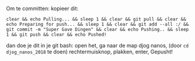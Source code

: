 Om te committen: kopieer dit: 

`clear && echo Pulling... && sleep 1 && clear && git pull && clear && echo Preparing for push... && sleep 1 && clear && git add --all :/ && git commit -m "Super Gave Dingen" && clear && echo Pushing.. && sleep 1 && git push && clear && echo Pushed!`

dan doe je dit in je git bash:
open het,
ga naar de map djog nanos, (door `cd djog_nanos_2018` te doen)
rechtermuisknop,
plakken,
enter,
Gepusht!
